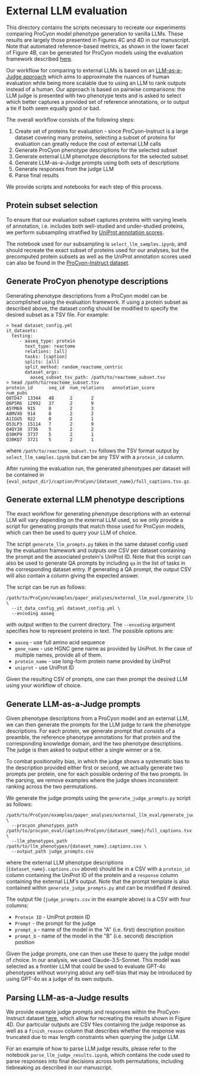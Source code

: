 # External LLM evaluation
This directory contains the scripts necessary to recreate our experiments comparing ProCyon model phenotype generation
to vanilla LLMs. These results are largely those presented in Figures 4C and 4D in our manuscript. Note that
automated reference-based metrics, as shown in the lower facet of Figure 4B, can be generated for ProCyon models using
the evaluation framework described [here](https://github.com/mims-harvard/ProCyon/tree/main/procyon/evaluate).

Our workflow for comparing to external LLMs is based on an [LLM-as-a-Judge approach](https://arxiv.org/abs/2306.05685) which
aims to approximate the nuances of human evaluation while being more scalable due to using an LLM to rank outputs instead of
a human. Our approach is based on pairwise comparisons: the LLM judge is presented with two phenotype texts and is asked to
select which better captures a provided set of reference annotations, or to output a tie if both seem equally good or bad.

The overall workflow consists of the following steps:
1. Create set of proteins for evaluation - since ProCyon-Instruct is a large dataset covering many proteins, selecting a subset of proteins for evaluation can greatly reduce the cost of external LLM calls
2. Generate ProCyon phenotype descriptions for the selected subset
3. Generate external LLM phenotype descriptions for the selected subset
4. Generate LLM-as-a-Judge prompts using both sets of descriptions
5. Generate responses from the judge LLM
6. Parse final results

We provide scripts and notebooks for each step of this process.

## Protein subset selection
To ensure that our evaluation subset captures proteins with varying levels of annotation, i.e. includes both well-studied and
under-studied proteins, we perform subsampling stratified by [UniProt annotation scores](https://www.uniprot.org/help/annotation_score).

The notebook used for our subsampling is `select_llm_samples.ipynb`, and should recreate the exact subset of proteins used for
our analyses, but the precomputed protein subsets as well as the UniProt annotation scores used can also be found in the
[ProCyon-Instruct dataset](https://huggingface.co/datasets/mims-harvard/ProCyon-Instruct/tree/main/experimental_data/external_llm_eval/selected_caption_samples).

## Generate ProCyon phenotype descriptions
Generating phenotype descriptions from a ProCyon model can be accomplished using the evaluation framework. If using a protein subset as
described above, the dataset config should be modified to specify the desired subset as a TSV file. For example:
```
> head dataset_config.yml
it_datasets:
  testing:
     - aaseq_type: protein
       text_type: reactome
       relations: [all]
       tasks: [caption]
       splits: [all]
       split_method: random_reactome_centric
       dataset_args:
         aaseq_subset_tsv_path: /path/to/reactome_subset.tsv
> head /path/to/reactome_subset.tsv
protein_id      seq_id  num_relations   annotation_score        num_pubs
Q8TD47  13344   48      2       2
Q6P5R6  12992   37      2       9
A5YM69  915     8       2       3
A8MVX0  914     8       2       2
A1IGU5  922     8       2       1
Q53LP3  15114   7       2       9
Q4QY38  3736    5       2       2
Q30KP9  3737    5       2       1
Q30KQ7  3721    5       2       1
```
where `/path/to/reactome_subset.tsv` follows the TSV format output by `select_llm_samples.ipynb` but can be any TSV with a `protein_id` column.

After running the evaluation run, the generated phenotypes per dataset will be contained in `{eval_output_dir}/caption/ProCyon/{dataset_name}/full_captions.tsv.gz`.

## Generate external LLM phenotype descriptions
The exact workflow for generating phenotype descriptions with an external LLM will vary depending on the external LLM used, so we only provide
a script for generating prompts that match those used for ProCyon models, which can then be used to query your LLM of choice.

The script `generate_llm_prompts.py` takes in the same dataset config used by the evaluation framework and outputs one CSV per dataset containing
the prompt and the associated protein's UniProt ID. Note that this script can also be used to generate QA prompts by including `qa` in the list of
tasks in the corresponding dataset entry. If generating a QA prompt, the output CSV will also contain a column giving the expected answer.

The script can be run as follows:
```
/path/to/ProCyon/examples/paper_analyses/external_llm_eval/generate_llm_prompts.py \
  --it_data_config_yml dataset_config.yml \
  --encoding aaseq
```
with output written to the current directory. The `--encoding` argument specifies how to represent proteins in text. The possible options are:
  - `aaseq` - use full amino acid sequence
  - `gene_name` - use HGNC gene name as provided by UniProt. In the case of multiple names, provide all of them.
  - `protein_name` - use long-form protein name provided by UniProt
  - `uniprot` - use UniProt ID

Given the resulting CSV of prompts, one can then prompt the desired LLM using your workflow of choice.

## Generate LLM-as-a-Judge prompts
Given phenotype descriptions from a ProCyon model and an external LLM, we can then generate the prompts for the LLM judge to rank the phenotype
descriptions. For each protein, we generate prompt that consists of a preamble, the reference phenotype annotations for that protein and the
corresponding knowledge domain, and the two phenotype descriptions. The judge is then asked to output either a single winner or a tie.

To combat positionality bias, in which the judge shows a systematic bias to the description provided either first or second, we actually generate
two prompts per protein, one for each possible ordering of the two prompts. In the parsing, we remove examples where the judge shows inconsistent
ranking across the two permutations.

We generate the judge prompts using the `generate_judge_prompts.py` script as follows:
```
/path/to/ProCyon/examples/paper_analyses/external_llm_eval/generate_judge_prompts.py \
  --procyon_phenotypes_path  /path/to/procyon_eval/caption/ProCyon/{dataset_name}/full_captions.tsv.gz  \
  --llm_phenotypes_path /path/to/llm_phenotypes/{dataset_name}.captions.csv \
  --output_path judge_prompts.csv
```
where the external LLM phenotype descriptions (`{dataset_name}.captions.csv` above) should be in a CSV with a `protein_id` column containing the
UniProt ID of the protein and a `response` column containing the external LLM's output. Note that the prompt template is also contained within
`generate_judge_prompts.py` and can be modified if desired.

The output file (`judge_prompts.csv` in the example above) is a CSV with four columns:
- `Protein ID` - UniProt protein ID
- `Prompt` - the prompt for the judge
- `prompt_a` - name of the model in the "A" (i.e. first) description position
- `prompt_b` - name of the model in the "B" (i.e. second) description position

Given the judge prompts, one can then use these to query the judge model of choice. In our analysis, we used Claude-3.5-Sonnet. This model was
selected as a frontier LLM that could be used to evaluate GPT-4o phenotypes without worrying about any self-bias that may be introduced by using
GPT-4o as a judge of its own outputs.

## Parsing LLM-as-a-Judge results
We provide example judge prompts and responses within the ProCyon-Instruct dataset [here](https://huggingface.co/datasets/mims-harvard/ProCyon-Instruct/tree/main/experimental_data/llm_judge_eval/judge_responses), which allow for recreating the results shown in Figure 4D. Our particular outputs are CSV
files containing the judge response as well as a `finish_reason` column that describes whether the response was truncated
due to max length constraints when querying the judge LLM.

For an example of how to parse LLM judge results, please refer to the notebook `parse_llm_judge_results.ipynb`, which contains the code
used to parse responses into final decisions across both permutations, including tiebreaking as described in our manuscript.